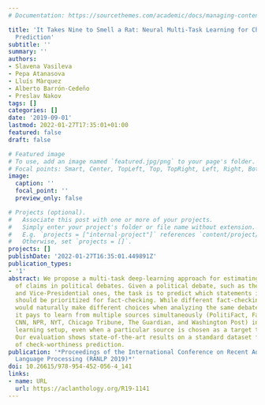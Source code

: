 ```yaml
---
# Documentation: https://sourcethemes.com/academic/docs/managing-content/

title: 'It Takes Nine to Smell a Rat: Neural Multi-Task Learning for Check-Worthiness
  Prediction'
subtitle: ''
summary: ''
authors:
- Slavena Vasileva
- Pepa Atanasova
- Lluís Màrquez
- Alberto Barrón-Cedeño
- Preslav Nakov
tags: []
categories: []
date: '2019-09-01'
lastmod: 2022-01-27T17:35:01+01:00
featured: false
draft: false

# Featured image
# To use, add an image named `featured.jpg/png` to your page's folder.
# Focal points: Smart, Center, TopLeft, Top, TopRight, Left, Right, BottomLeft, Bottom, BottomRight.
image:
  caption: ''
  focal_point: ''
  preview_only: false

# Projects (optional).
#   Associate this post with one or more of your projects.
#   Simply enter your project's folder or file name without extension.
#   E.g. `projects = ["internal-project"]` references `content/project/deep-learning/index.md`.
#   Otherwise, set `projects = []`.
projects: []
publishDate: '2022-01-27T16:35:01.449891Z'
publication_types:
- '1'
abstract: We propose a multi-task deep-learning approach for estimating the check-worthiness
  of claims in political debates. Given a political debate, such as the 2016 US Presidential
  and Vice-Presidential ones, the task is to predict which statements in the debate
  should be prioritized for fact-checking. While different fact-checking organizations
  would naturally make different choices when analyzing the same debate, we show that
  it pays to learn from multiple sources simultaneously (PolitiFact, FactCheck, ABC,
  CNN, NPR, NYT, Chicago Tribune, The Guardian, and Washington Post) in a multi-task
  learning setup, even when a particular source is chosen as a target to imitate.
  Our evaluation shows state-of-the-art results on a standard dataset for the task
  of check-worthiness prediction.
publication: '*Proceedings of the International Conference on Recent Advances in Natural
  Language Processing (RANLP 2019)*'
doi: 10.26615/978-954-452-056-4_141
links:
- name: URL
  url: https://aclanthology.org/R19-1141
---
```

